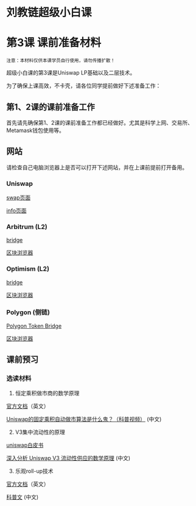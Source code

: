 # 刘教链超级小白课
# 第3课 课前准备材料

~~~
注意：本材料仅供本课学员自行使用，请勿传播扩散！
~~~

超级小白课的第3课是Uniswap LP基础以及二层技术。

为了确保上课高效，不卡壳，请各位同学提前做好下述准备工作：

## 第1、2课的课前准备工作

首先请先确保第1、2课的课前准备工作都已经做好。尤其是科学上网、交易所、Metamask钱包使用等。

## 网站

请检查自己电脑浏览器上是否可以打开下述网站，并在上课前提前打开备用。

### Uniswap

[swap页面](https://app.uniswap.org/)

[info页面](https://info.uniswap.org/)

### Arbitrum (L2)

[bridge](https://bridge.arbitrum.io/)

[区块浏览器](https://arbiscan.io/)

### Optimism (L2)

[bridge](https://gateway.optimism.io/)

[区块浏览器](https://optimistic.etherscan.io/)

### Polygon (侧链)

[Polygon Token Bridge](https://wallet.polygon.technology/bridge/)

[区块浏览器](https://polygonscan.com/)

## 课前预习

### 选读材料

1. 恒定乘积做市商的数学原理

[官方文档](https://docs.uniswap.org/protocol/V2/concepts/protocol-overview/how-uniswap-works)（英文）

[Uniswap的固定乘积自动做市算法是什么鬼？（科普视频）](https://www.bilibili.com/video/BV1EZ4y1L7YY/) (中文)

2. V3集中流动性的原理

[uniswap白皮书](https://uniswap.org/whitepaper-v3.pdf)

[深入分析 Uniswap V3 流动性供应的数学原理](https://blog.csdn.net/SierraW/article/details/121795571) (中文)

3. 乐观roll-up技术

[官方文档](https://ethereum.org/en/developers/docs/scaling/optimistic-rollups/)（英文）

[科普文](https://zhuanlan.zhihu.com/p/199239993) (中文)
